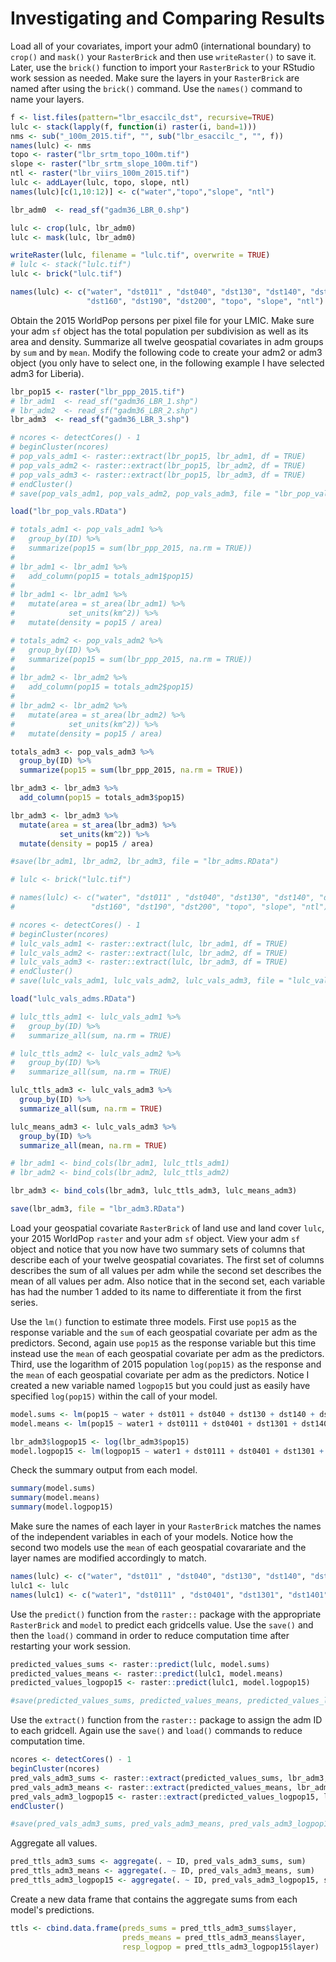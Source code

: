 # Investigating and Comparing Results

Load all of your covariates, import your adm0 \(international boundary\) to `crop()` and `mask()` your `RasterBrick` and then use `writeRaster()` to save it.  Later, use the `brick()` function to import your `RasterBrick` to your RStudio work session as needed.  Make sure the layers in your `RasterBrick` are named after using the `brick()` command.  Use the `names()` command to name your layers.

```r
f <- list.files(pattern="lbr_esaccilc_dst", recursive=TRUE)
lulc <- stack(lapply(f, function(i) raster(i, band=1)))
nms <- sub("_100m_2015.tif", "", sub("lbr_esaccilc_", "", f))
names(lulc) <- nms
topo <- raster("lbr_srtm_topo_100m.tif")
slope <- raster("lbr_srtm_slope_100m.tif")
ntl <- raster("lbr_viirs_100m_2015.tif")
lulc <- addLayer(lulc, topo, slope, ntl)
names(lulc)[c(1,10:12)] <- c("water","topo","slope", "ntl")

lbr_adm0  <- read_sf("gadm36_LBR_0.shp")

lulc <- crop(lulc, lbr_adm0)
lulc <- mask(lulc, lbr_adm0)

writeRaster(lulc, filename = "lulc.tif", overwrite = TRUE)
# lulc <- stack("lulc.tif")
lulc <- brick("lulc.tif")

names(lulc) <- c("water", "dst011" , "dst040", "dst130", "dst140", "dst150", 
                 "dst160", "dst190", "dst200", "topo", "slope", "ntl")
```

Obtain the 2015 WorldPop persons per pixel file for your LMIC.  Make sure your adm `sf` object has the total population per subdivision as well as its area and density.  Summarize all twelve geospatial covariates in adm groups by `sum` and by `mean`.  Modify the following code to create your adm2 or adm3 object \(you only have to select one, in the following example I have selected adm3 for Liberia\).

```r
lbr_pop15 <- raster("lbr_ppp_2015.tif")
# lbr_adm1  <- read_sf("gadm36_LBR_1.shp")
# lbr_adm2  <- read_sf("gadm36_LBR_2.shp")
lbr_adm3  <- read_sf("gadm36_LBR_3.shp")

# ncores <- detectCores() - 1
# beginCluster(ncores)
# pop_vals_adm1 <- raster::extract(lbr_pop15, lbr_adm1, df = TRUE)
# pop_vals_adm2 <- raster::extract(lbr_pop15, lbr_adm2, df = TRUE)
# pop_vals_adm3 <- raster::extract(lbr_pop15, lbr_adm3, df = TRUE)
# endCluster()
# save(pop_vals_adm1, pop_vals_adm2, pop_vals_adm3, file = "lbr_pop_vals.RData")

load("lbr_pop_vals.RData")

# totals_adm1 <- pop_vals_adm1 %>%
#   group_by(ID) %>%
#   summarize(pop15 = sum(lbr_ppp_2015, na.rm = TRUE))
# 
# lbr_adm1 <- lbr_adm1 %>%
#   add_column(pop15 = totals_adm1$pop15)
# 
# lbr_adm1 <- lbr_adm1 %>%
#   mutate(area = st_area(lbr_adm1) %>%
#            set_units(km^2)) %>%
#   mutate(density = pop15 / area)

# totals_adm2 <- pop_vals_adm2 %>%
#   group_by(ID) %>%
#   summarize(pop15 = sum(lbr_ppp_2015, na.rm = TRUE))
# 
# lbr_adm2 <- lbr_adm2 %>%
#   add_column(pop15 = totals_adm2$pop15)
# 
# lbr_adm2 <- lbr_adm2 %>%
#   mutate(area = st_area(lbr_adm2) %>%
#            set_units(km^2)) %>%
#   mutate(density = pop15 / area)

totals_adm3 <- pop_vals_adm3 %>%
  group_by(ID) %>%
  summarize(pop15 = sum(lbr_ppp_2015, na.rm = TRUE))

lbr_adm3 <- lbr_adm3 %>%
  add_column(pop15 = totals_adm3$pop15)

lbr_adm3 <- lbr_adm3 %>%
  mutate(area = st_area(lbr_adm3) %>% 
           set_units(km^2)) %>%
  mutate(density = pop15 / area)

#save(lbr_adm1, lbr_adm2, lbr_adm3, file = "lbr_adms.RData")

# lulc <- brick("lulc.tif")

# names(lulc) <- c("water", "dst011" , "dst040", "dst130", "dst140", "dst150", 
#                 "dst160", "dst190", "dst200", "topo", "slope", "ntl")

# ncores <- detectCores() - 1
# beginCluster(ncores)
# lulc_vals_adm1 <- raster::extract(lulc, lbr_adm1, df = TRUE)
# lulc_vals_adm2 <- raster::extract(lulc, lbr_adm2, df = TRUE)
# lulc_vals_adm3 <- raster::extract(lulc, lbr_adm3, df = TRUE)
# endCluster()
# save(lulc_vals_adm1, lulc_vals_adm2, lulc_vals_adm3, file = "lulc_vals_adms.RData")

load("lulc_vals_adms.RData")

# lulc_ttls_adm1 <- lulc_vals_adm1 %>%
#   group_by(ID) %>%
#   summarize_all(sum, na.rm = TRUE)

# lulc_ttls_adm2 <- lulc_vals_adm2 %>%
#   group_by(ID) %>%
#   summarize_all(sum, na.rm = TRUE)

lulc_ttls_adm3 <- lulc_vals_adm3 %>%
  group_by(ID) %>%
  summarize_all(sum, na.rm = TRUE)

lulc_means_adm3 <- lulc_vals_adm3 %>%
  group_by(ID) %>%
  summarize_all(mean, na.rm = TRUE)

# lbr_adm1 <- bind_cols(lbr_adm1, lulc_ttls_adm1)
# lbr_adm2 <- bind_cols(lbr_adm2, lulc_ttls_adm2)

lbr_adm3 <- bind_cols(lbr_adm3, lulc_ttls_adm3, lulc_means_adm3)

save(lbr_adm3, file = "lbr_adm3.RData")
```

Load your geospatial covariate `RasterBrick` of land use and land cover `lulc`, your 2015 WorldPop `raster` and  your adm `sf` object.  View your adm `sf` object and notice that you now have two summary sets of columns that describe each of your twelve geospatial covariates.  The first set of columns describes the sum of all values per adm while the second set describes the mean of all values per adm.  Also notice that in the second set, each variable  has had the number 1 added to its name to differentiate it from the first series.

Use the `lm()` function to estimate three models.  First use `pop15` as the response variable and the `sum` of each geospatial covariate per adm as the predictors.  Second, again use `pop15` as the response variable but this time instead use the `mean` of each geospatial covariate per adm as the predictors.  Third, use the logarithm of 2015 population `log(pop15)` as the response and the `mean` of each geospatial covariate per adm as the predictors.  Notice I created a new variable named `logpop15` but you could just as easily have specified `log(pop15)` within the call of your model.

```r
model.sums <- lm(pop15 ~ water + dst011 + dst040 + dst130 + dst140 + dst150 + dst160 + dst190 + dst200 + topo + slope + ntl, data=lbr_adm3)
model.means <- lm(pop15 ~ water1 + dst0111 + dst0401 + dst1301 + dst1401 + dst1501 + dst1601 + dst1901 + dst2001 + topo1 + slope1 + ntl1, data=lbr_adm3)

lbr_adm3$logpop15 <- log(lbr_adm3$pop15)
model.logpop15 <- lm(logpop15 ~ water1 + dst0111 + dst0401 + dst1301 + dst1401 + dst1501 + dst1601 + dst1901 + dst2001 + topo1 + slope1 + ntl1, data=lbr_adm3)
```

Check the summary output from each model.

```r
summary(model.sums)
summary(model.means)
summary(model.logpop15)
```

Make sure the names of each layer in your `RasterBrick` matches the names of the independent variables in each of your models.  Notice how the second two models use the `mean` of each geospatial covarariate and the layer names are modified accordingly to match.

```r
names(lulc) <- c("water", "dst011" , "dst040", "dst130", "dst140", "dst150", "dst160", "dst190", "dst200", "topo", "slope", "ntl")
lulc1 <- lulc
names(lulc1) <- c("water1", "dst0111" , "dst0401", "dst1301", "dst1401", "dst1501", "dst1601", "dst1901", "dst2001", "topo1", "slope1", "ntl1")
```

Use the `predict()` function from the `raster::` package with the appropriate `RasterBrick` and `model` to predict each gridcells value.  Use the `save()` and then the `load()` command in order to reduce computation time after restarting your work session. 

```r
predicted_values_sums <- raster::predict(lulc, model.sums)
predicted_values_means <- raster::predict(lulc1, model.means)
predicted_values_logpop15 <- raster::predict(lulc1, model.logpop15)

#save(predicted_values_sums, predicted_values_means, predicted_values_logpop15, file = "predicted_values.RData")
```

Use the `extract()` function from the `raster::` package to assign the adm ID to each gridcell.  Again use the `save()` and `load()` commands to reduce computation time.

```r
ncores <- detectCores() - 1
beginCluster(ncores)
pred_vals_adm3_sums <- raster::extract(predicted_values_sums, lbr_adm3, df=TRUE)
pred_vals_adm3_means <- raster::extract(predicted_values_means, lbr_adm3, df=TRUE)
pred_vals_adm3_logpop15 <- raster::extract(predicted_values_logpop15, lbr_adm3, df=TRUE)
endCluster()

#save(pred_vals_adm3_sums, pred_vals_adm3_means, pred_vals_adm3_logpop15, file = "predicted_values_adm3s.RData")
```

Aggregate all values.

```r
pred_ttls_adm3_sums <- aggregate(. ~ ID, pred_vals_adm3_sums, sum)
pred_ttls_adm3_means <- aggregate(. ~ ID, pred_vals_adm3_means, sum)
pred_ttls_adm3_logpop15 <- aggregate(. ~ ID, pred_vals_adm3_logpop15, sum)
```

Create a new data frame that contains the aggregate sums from each model's predictions.

```r
ttls <- cbind.data.frame(preds_sums = pred_ttls_adm3_sums$layer, 
                         preds_means = pred_ttls_adm3_means$layer, 
                         resp_logpop = pred_ttls_adm3_logpop15$layer)
```

















